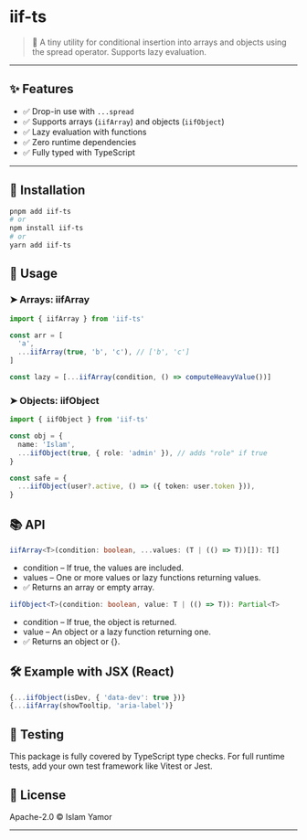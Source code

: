 # iif-ts

> 🧠 A tiny utility for conditional insertion into arrays and objects using the spread operator. Supports lazy evaluation.

---

## ✨ Features

- ✅ Drop-in use with `...spread`
- ✅ Supports arrays (`iifArray`) and objects (`iifObject`)
- ✅ Lazy evaluation with functions
- ✅ Zero runtime dependencies
- ✅ Fully typed with TypeScript

---

## 💾 Installation

```bash
pnpm add iif-ts
# or
npm install iif-ts
# or
yarn add iif-ts
```

## 🔧 Usage

### ➤ Arrays: iifArray

```ts
import { iifArray } from 'iif-ts'

const arr = [
  'a',
  ...iifArray(true, 'b', 'c'), // ['b', 'c']
]

const lazy = [...iifArray(condition, () => computeHeavyValue())]
```

### ➤ Objects: iifObject

```ts
import { iifObject } from 'iif-ts'

const obj = {
  name: 'Islam',
  ...iifObject(true, { role: 'admin' }), // adds "role" if true
}

const safe = {
  ...iifObject(user?.active, () => ({ token: user.token })),
}
```

## 📚 API

```ts
iifArray<T>(condition: boolean, ...values: (T | (() => T))[]): T[]
```

- condition – If true, the values are included.
- values – One or more values or lazy functions returning values.
- ✅ Returns an array or empty array.

```ts
iifObject<T>(condition: boolean, value: T | (() => T)): Partial<T>
```

- condition – If true, the object is returned.
- value – An object or a lazy function returning one.
- ✅ Returns an object or {}.

## 🛠 Example with JSX (React)

```ts
{...iifObject(isDev, { 'data-dev': true })}
{...iifArray(showTooltip, 'aria-label')}
```

## 🧪 Testing

This package is fully covered by TypeScript type checks. For full runtime tests, add your own test framework like Vitest or Jest.

## 📄 License

Apache-2.0 © Islam Yamor

---
